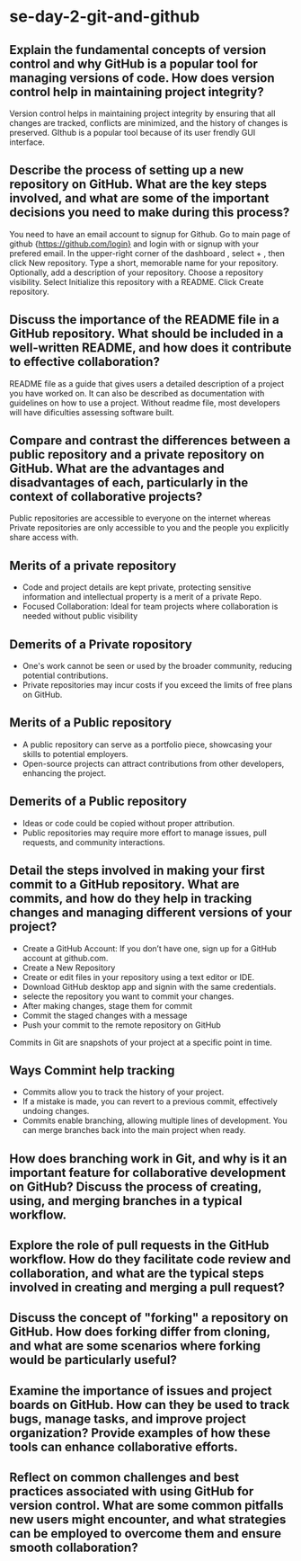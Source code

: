 # se-day-2-git-and-github
## Explain the fundamental concepts of version control and why GitHub is a popular tool for managing versions of code. How does version control help in maintaining project integrity?
Version control helps in maintaining project integrity by ensuring that all changes are tracked, conflicts are minimized, and the history of changes is preserved. GIthub is a popular tool because of its user frendly GUI interface.

## Describe the process of setting up a new repository on GitHub. What are the key steps involved, and what are some of the important decisions you need to make during this process?
You need to have an email account to signup for Github. 
Go to main page of github {https://github.com/login} and login with or signup with your prefered email.
In the upper-right corner of the dashboard , select + , then click New repository.
Type a short, memorable name for your repository.
Optionally, add a description of your repository.
Choose a repository visibility. 
Select Initialize this repository with a README.
Click Create repository.

## Discuss the importance of the README file in a GitHub repository. What should be included in a well-written README, and how does it contribute to effective collaboration?
README file as a guide that gives users a detailed description of a project you have worked on. It can also be described as documentation with guidelines on how to use a project. Without readme file, most developers will have dificulties assessing software built.

## Compare and contrast the differences between a public repository and a private repository on GitHub. What are the advantages and disadvantages of each, particularly in the context of collaborative projects?
Public repositories are accessible to everyone on the internet whereas Private repositories are only accessible to you and the people you explicitly share access with.

Merits of a private repository 
-
* Code and project details are kept private, protecting sensitive information and intellectual property is a merit of a private Repo.
* Focused Collaboration: Ideal for team projects where collaboration is needed without public visibility

Demerits of a Private ropository
-
* One's work cannot be seen or used by the broader community, reducing potential contributions.
* Private repositories may incur costs if you exceed the limits of free plans on GitHub.
  
Merits of a Public repository 
-
* A public repository can serve as a portfolio piece, showcasing your skills to potential employers.
* Open-source projects can attract contributions from other developers, enhancing the project.

Demerits of a Public repository 
-
* Ideas or code could be copied without proper attribution.
* Public repositories may require more effort to manage issues, pull requests, and community interactions.


## Detail the steps involved in making your first commit to a GitHub repository. What are commits, and how do they help in tracking changes and managing different versions of your project?
* Create a GitHub Account: If you don’t have one, sign up for a GitHub account at github.com.
* Create a New Repository
* Create or edit files in your repository using a text editor or IDE.
* Download GitHub desktop app and signin with the same credentials.
* selecte the repository you want to commit your changes.
* After making changes, stage them for commit
* Commit the staged changes with a message
* Push your commit to the remote repository on GitHub

Commits in Git are snapshots of your project at a specific point in time.

Ways Commint help tracking
-
* Commits allow you to track the history of your project.
* If a mistake is made, you can revert to a previous commit, effectively undoing changes.
* Commits enable branching, allowing multiple lines of development. You can merge branches back into the main project when ready.


## How does branching work in Git, and why is it an important feature for collaborative development on GitHub? Discuss the process of creating, using, and merging branches in a typical workflow.

## Explore the role of pull requests in the GitHub workflow. How do they facilitate code review and collaboration, and what are the typical steps involved in creating and merging a pull request?

## Discuss the concept of "forking" a repository on GitHub. How does forking differ from cloning, and what are some scenarios where forking would be particularly useful?

## Examine the importance of issues and project boards on GitHub. How can they be used to track bugs, manage tasks, and improve project organization? Provide examples of how these tools can enhance collaborative efforts.

## Reflect on common challenges and best practices associated with using GitHub for version control. What are some common pitfalls new users might encounter, and what strategies can be employed to overcome them and ensure smooth collaboration?
